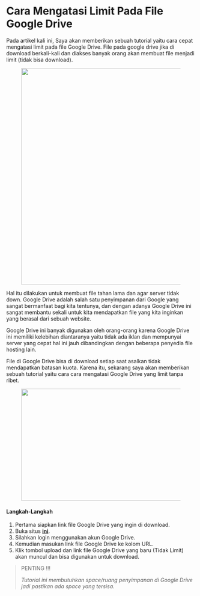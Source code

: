 # Cara Mengatasi Limit Pada File Google Drive


<p class="has-medium-font-size">
  Pada artikel kali ini, Saya akan memberikan sebuah tutorial yaitu cara cepat mengatasi limit pada file Google Drive. File pada google drive jika di download berkali-kali dan diakses banyak orang akan membuat file menjadi limit (tidak bisa download).
</p><figure class="wp-block-image">

<img loading="lazy" width="1024" height="576" src="/img/content/2019/Screenshot-201.png" alt="" class="wp-image-4422"></figure> 

<p style="text-align:left" class="has-medium-font-size">
  Hal itu dilakukan untuk membuat file tahan lama dan agar server tidak down. Google Drive adalah salah satu penyimpanan dari Google yang sangat bermanfaat bagi kita tentunya, dan dengan adanya Google Drive ini sangat membantu sekali untuk kita mendapatkan file yang kita inginkan yang berasal dari sebuah website.
</p>

<p class="has-medium-font-size">
  Google Drive ini banyak digunakan oleh orang-orang karena Google Drive ini memiliki kelebihan diantaranya yaitu tidak ada iklan dan mempunyai server yang cepat hal ini jauh dibandingkan dengan beberapa penyedia file hosting lain.
</p>

<p class="has-medium-font-size">
  File di Google Drive bisa di download setiap saat asalkan tidak mendapatkan batasan kuota. Karena itu, sekarang saya akan memberikan sebuah tutorial yaitu cara cara mengatasi Google Drive yang limit tanpa ribet.
</p><figure class="wp-block-image">

<img loading="lazy" width="1024" height="298" src="/img/content/2019/Screenshot-200.png" alt="" class="wp-image-4416"></figure> 

#### Langkah-Langkah

  1. Pertama siapkan link file Google Drive yang ingin di download.
  2. Buka situs **<a href="https://files.cx" target="_blank" rel="noreferrer noopener" aria-label=" (opens in a new tab)">ini</a>**.
  3. Silahkan login menggunakan akun Google Drive.
  4. Kemudian masukan link file Google Drive ke kolom URL.
  5. Klik tombol upload dan link file Google Drive yang baru (Tidak Limit) akan muncul dan bisa digunakan untuk download.

<blockquote class="wp-block-quote">
  <p>
    PENTING !!!
  </p>
  
  <cite>Tutorial ini membutuhkan space/ruang penyimpanan di Google Drive jadi pastikan ada space yang tersisa.</cite>
</blockquote>
